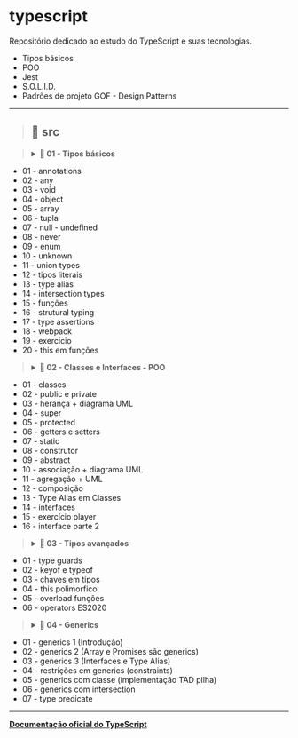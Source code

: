 # typescript
Repositório dedicado ao estudo do TypeScript e suas tecnologias.
- Tipos básicos
- POO
- Jest
- S.O.L.I.D.
- Padrões de projeto GOF - Design Patterns

---
> ## 📂 src

> <details><summary><b> 📂 01 - Tipos básicos</b></summary>

*  01 - annotations
*  02 - any
*  03 - void
*  04 - object
*  05 - array
*  06 - tupla
*  07 - null - undefined
*  08 - never
*  09 - enum
*  10 - unknown
*  11 - union types
*  12 - tipos literais
*  13 - type alias
*  14 - intersection types
*  15 - funções
*  16 - strutural typing
*  17 - type assertions
*  18 - webpack
*  19 - exercicio
*  20 - this em funções
</details>

> <details><summary><b> 📂 02 - Classes e Interfaces - POO</b></summary>

*  01 - classes
*  02 - public e private
*  03 - herança + diagrama UML
*  04 - super
*  05 - protected
*  06 - getters e setters
*  07 - static
*  08 - construtor
*  09 - abstract
*  10 - associação + diagrama UML
*  11 - agregação + UML
*  12 - composição
*  13 - Type Alias em Classes
*  14 - interfaces
*  15 - exercício player
*  16 - interface parte 2
</details>

> <details><summary><b> 📂 03 - Tipos avançados</b></summary>

*  01 - type guards
*  02 - keyof e typeof
*  03 - chaves em tipos
*  04 - this polimorfico
*  05 - overload funções
*  06 - operators ES2020
</details>

> <details><summary><b> 📂 04 - Generics</b></summary>

*  01 - generics 1 (Introdução)
*  02 - generics 2 (Array e Promises são generics)
*  03 - generics 3 (Interfaces e Type Alias)
*  04 - restrições em generics (constraints)
*  05 - generics com classe (implementação TAD pilha)
*  06 - generics com intersection
*  07 - type predicate
</details>

---
**[Documentação oficial do TypeScript](https://www.typescriptlang.org/docs/handbook/intro.html)**